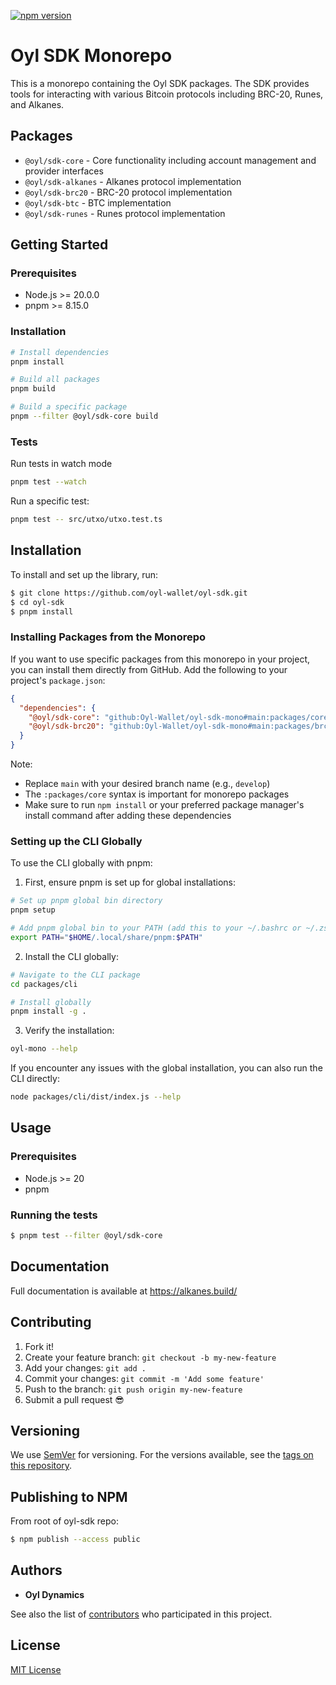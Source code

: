 [![npm version](https://badge.fury.io/js/%40oyl%2Fsdk.svg)](https://www.npmjs.com/package/@oyl/sdk)

# Oyl SDK Monorepo

This is a monorepo containing the Oyl SDK packages. The SDK provides tools for interacting with various Bitcoin protocols including BRC-20, Runes, and Alkanes.

## Packages

- `@oyl/sdk-core` - Core functionality including account management and provider interfaces
- `@oyl/sdk-alkanes` - Alkanes protocol implementation
- `@oyl/sdk-brc20` - BRC-20 protocol implementation
- `@oyl/sdk-btc` - BTC implementation
- `@oyl/sdk-runes` - Runes protocol implementation

## Getting Started

### Prerequisites

- Node.js >= 20.0.0
- pnpm >= 8.15.0

### Installation

```bash
# Install dependencies
pnpm install

# Build all packages
pnpm build

# Build a specific package
pnpm --filter @oyl/sdk-core build
```

### Tests

Run tests in watch mode
```bash
pnpm test --watch
```

Run a specific test:
```bash
pnpm test -- src/utxo/utxo.test.ts
```

## Installation

To install and set up the library, run:

```sh
$ git clone https://github.com/oyl-wallet/oyl-sdk.git
$ cd oyl-sdk
$ pnpm install
```

### Installing Packages from the Monorepo

If you want to use specific packages from this monorepo in your project, you can install them directly from GitHub. Add the following to your project's `package.json`:

```json
{
  "dependencies": {
    "@oyl/sdk-core": "github:Oyl-Wallet/oyl-sdk-mono#main:packages/core",
    "@oyl/sdk-brc20": "github:Oyl-Wallet/oyl-sdk-mono#main:packages/brc20"
  }
}
```

Note: 
- Replace `main` with your desired branch name (e.g., `develop`)
- The `:packages/core` syntax is important for monorepo packages
- Make sure to run `npm install` or your preferred package manager's install command after adding these dependencies

### Setting up the CLI Globally

To use the CLI globally with pnpm:

1. First, ensure pnpm is set up for global installations:
```bash
# Set up pnpm global bin directory
pnpm setup

# Add pnpm global bin to your PATH (add this to your ~/.bashrc or ~/.zshrc)
export PATH="$HOME/.local/share/pnpm:$PATH"
```

2. Install the CLI globally:
```bash
# Navigate to the CLI package
cd packages/cli

# Install globally
pnpm install -g .
```

3. Verify the installation:
```bash
oyl-mono --help
```

If you encounter any issues with the global installation, you can also run the CLI directly:
```bash
node packages/cli/dist/index.js --help
```

## Usage

### Prerequisites

- Node.js >= 20
- pnpm

### Running the tests

```sh
$ pnpm test --filter @oyl/sdk-core
```

## Documentation

Full documentation is available at https://alkanes.build/

## Contributing

1.  Fork it!
2.  Create your feature branch: `git checkout -b my-new-feature`
3.  Add your changes: `git add .`
4.  Commit your changes: `git commit -m 'Add some feature'`
5.  Push to the branch: `git push origin my-new-feature`
6.  Submit a pull request :sunglasses:

## Versioning

We use [SemVer](http://semver.org/) for versioning. For the versions available, see the [tags on this repository](https://github.com/oyl-wallet/oyl-sdk/tags).

## Publishing to NPM

From root of oyl-sdk repo:

```sh
$ npm publish --access public
```

## Authors

- **Oyl Dynamics**

See also the list of [contributors](https://github.com/oyl-wallet/oyl-sdk/contributors) who participated in this project.

## License

[MIT License](https://github.com/Oyl-Wallet/oyl-sdk/blob/main/LICENSE)
